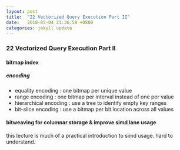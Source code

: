 ```yaml
---
layout: post
title:  "22 Vectorized Query Execution Part II"
date:   2018-05-04 21:36:59 +0800
categories: jekyll update
---
```


### 22 Vectorized Query Execution Part II

#### bitmap index
##### encoding
* equality encoding : one bitmap per unique value
* range encoding : one bitmap per interval instead of one per value
* hierarchical encoding : use a tree to identify empty key ranges
* bit-slice encoding : use a bitmap per bit location across all values

#### bitweaving for columnar storage & improve simd lane usage

this lecture is much of a practical introduction to simd usage. hard to understand.

[jekyll-docs]: http://jekyllrb.com/docs/home
[jekyll-gh]:   https://github.com/jekyll/jekyll
[jekyll-talk]: https://talk.jekyllrb.com/
